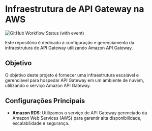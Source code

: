 # Infraestrutura de API Gateway na AWS

![GitHub Workflow Status (with event)](https://img.shields.io/github/actions/workflow/status/FIAP-Grupo56-SOAT1/HACKATHON_INFRA_GATEWAY/main-pipeline.yml?logo=github)

Este repositório é dedicado à configuração e gerenciamento da infraestrutura de API Gateway utilizando Amazon API Gateway.

## Objetivo

O objetivo deste projeto é fornecer uma infraestrutura escalável e gerenciável para hospedar API Gateway em um ambiente de nuvem, utilizando o serviço Amazon API Gateway.

## Configurações Principais

- **Amazon RDS**: Utilizamos o serviço de API Gateway gerenciado da Amazon Web Services (AWS) para garantir alta disponibilidade, escalabilidade e segurança.
  









